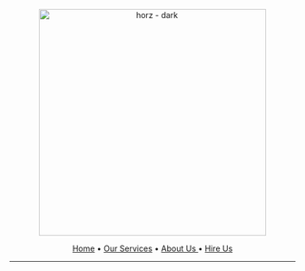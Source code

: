 <p align="center">
    <a href="https://github.com/EnoTeq">
    <img width="400" alt="horz - dark" src="https://user-images.githubusercontent.com/3461501/227721338-30ce3246-6df4-4f1a-9996-29a4edd5c9dd.png">
    </a>
</p>

<p align="center">
  <a href="https://warp.dev">Home</a>
  •
 <a href="https://warp.dev/warp-ai">Our Services</a>
  •
  <a href="https://warp.dev/warp-ai">About Us </a>
  •
  <a href="https://warp.dev/blog">Hire Us</a>
</p>

---


